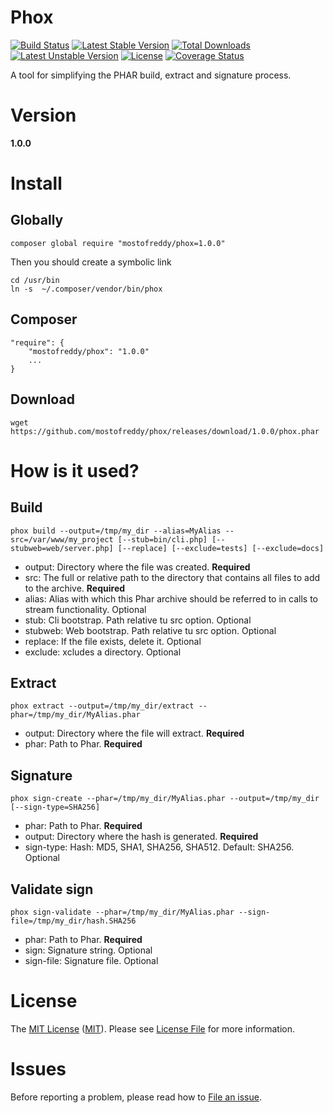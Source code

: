 Phox
====

[![Build Status](https://travis-ci.org/mostofreddy/phox.svg?branch=master)](https://travis-ci.org/mostofreddy/phox)
[![Latest Stable Version](https://poser.pugx.org/mostofreddy/phox/v/stable.svg)](https://packagist.org/packages/mostofreddy/phox)
[![Total Downloads](https://poser.pugx.org/mostofreddy/phox/downloads.svg)](https://packagist.org/packages/mostofreddy/phox)
[![Latest Unstable Version](https://poser.pugx.org/mostofreddy/phox/v/unstable.svg)](https://packagist.org/packages/mostofreddy/phox)
[![License](https://poser.pugx.org/mostofreddy/phox/license.svg)](https://packagist.org/packages/mostofreddy/phox)
[![Coverage Status](https://coveralls.io/repos/mostofreddy/phox/badge.png?branch=master)](https://coveralls.io/r/mostofreddy/phox?branch=master)

A tool for simplifying the PHAR build, extract and signature process.

Version
=======

__1.0.0__

Install
=======

Globally
--------
    composer global require "mostofreddy/phox=1.0.0"

Then you should create a symbolic link

    cd /usr/bin
    ln -s  ~/.composer/vendor/bin/phox

Composer
--------

    "require": {
        "mostofreddy/phox": "1.0.0"
        ...
    }

Download
--------

    wget https://github.com/mostofreddy/phox/releases/download/1.0.0/phox.phar

How is it used?
===============

Build
-----

    phox build --output=/tmp/my_dir --alias=MyAlias --src=/var/www/my_project [--stub=bin/cli.php] [--stubweb=web/server.php] [--replace] [--exclude=tests] [--exclude=docs]

* output: Directory where the file was created. __Required__
* src: The full or relative path to the directory that contains all files to add to the archive. __Required__
* alias: Alias with which this Phar archive should be referred to in calls to stream functionality. Optional
* stub: Cli bootstrap. Path relative tu src option. Optional
* stubweb: Web bootstrap. Path relative tu src option. Optional
* replace: If the file exists, delete it. Optional
* exclude: xcludes a directory. Optional

Extract
-------

    phox extract --output=/tmp/my_dir/extract --phar=/tmp/my_dir/MyAlias.phar

* output: Directory where the file will extract. __Required__
* phar: Path to Phar. __Required__

Signature
---------

    phox sign-create --phar=/tmp/my_dir/MyAlias.phar --output=/tmp/my_dir [--sign-type=SHA256]

* phar: Path to Phar. __Required__
* output: Directory where the hash is generated. __Required__
* sign-type: Hash: MD5, SHA1, SHA256, SHA512. Default: SHA256. Optional

Validate sign
-------------

    phox sign-validate --phar=/tmp/my_dir/MyAlias.phar --sign-file=/tmp/my_dir/hash.SHA256

* phar: Path to Phar. __Required__
* sign: Signature string. Optional
* sign-file: Signature file. Optional

License
=======

The [MIT License](http://opensource.org/licenses/MIT) ([MIT](http://opensource.org/licenses/MIT)). Please see [License File](https://github.com/mostofreddy/phox/blob/master/LICENSE.md) for more information.

Issues
======

Before reporting a problem, please read how to [File an issue](https://github.com/mostofreddy/phox/issues).
